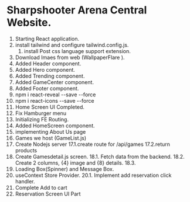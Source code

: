 # Sharpshooter Arena Central Website.

1. Starting React application.
2. install tailwind and configure tailwind.config.js.
   1. install Post css language support extension.
3. Download Imaes from web (WallpaperFlare ).
4. Added Header component.
5. Added Hero component.
6. Added Trending component.
7. Added GameCenter component.
8. Added Footer component.
9. npm i react-reveal --save --force
10. npm i react-icons --save --force
11. Home Screen UI Completed.
12. Fix Hamburger menu
13. Initializing FE Routing.
14. Added HomeScreen component.
15. implementing About Us page
16. Games we host (GameList.js)
17. Create Nodejs server
    17.1.create route for /api/games
    17.2.return products
18. Create Gamesdetail.js screen.
    18.1. Fetch data from the backend.
    18.2. Create 2 columns, {4} image and {8} details.
    18.3.
19. Loading Box(Spinner) and Message Box.
20. useContext Store Provider.
    20.1. Implement add reservation click handler.
21. Complete Add to cart
22. Reservation Screen UI Part
